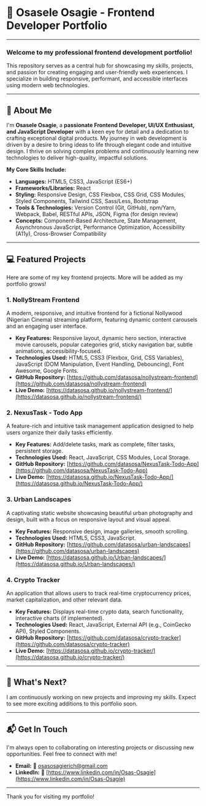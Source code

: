 # 🚀 Osasele Osagie - Frontend Developer Portfolio

---

### Welcome to my professional frontend development portfolio!

This repository serves as a central hub for showcasing my skills, projects, and passion for creating engaging and user-friendly web experiences. I specialize in building responsive, performant, and accessible interfaces using modern web technologies.

---

## 🌟 About Me

I'm **Osasele Osagie**, a **passionate Frontend Developer, UI/UX Enthusiast, and JavaScript Developer** with a keen eye for detail and a dedication to crafting exceptional digital products. My journey in web development is driven by a desire to bring ideas to life through elegant code and intuitive design. I thrive on solving complex problems and continuously learning new technologies to deliver high-quality, impactful solutions.

**My Core Skills Include:**

* **Languages:** HTML5, CSS3, JavaScript (ES6+)
* **Frameworks/Libraries:** React
* **Styling:** Responsive Design, CSS Flexbox, CSS Grid, CSS Modules, Styled Components, Tailwind CSS, Sass/Less, Bootstrap
* **Tools & Technologies:** Version Control (Git, GitHub), npm/Yarn, Webpack, Babel, RESTful APIs, JSON, Figma (for design review)
* **Concepts:** Component-Based Architecture, State Management, Asynchronous JavaScript, Performance Optimization, Accessibility (A11y), Cross-Browser Compatibility

---

## 💻 Featured Projects

Here are some of my key frontend projects. More will be added as my portfolio grows!

### 1. NollyStream Frontend

A modern, responsive, and intuitive frontend for a fictional Nollywood (Nigerian Cinema) streaming platform, featuring dynamic content carousels and an engaging user interface.

* **Key Features:** Responsive layout, dynamic hero section, interactive movie carousels, popular categories grid, sticky navigation bar, subtle animations, accessibility-focused.
* **Technologies Used:** HTML5, CSS3 (Flexbox, Grid, CSS Variables), JavaScript (DOM Manipulation, Event Handling, Debouncing), Font Awesome, Google Fonts.
* **GitHub Repository:** [https://github.com/datasosa/nollystream-frontend](https://github.com/datasosa/nollystream-frontend)
* **Live Demo:** [https://datasosa.github.io/nollystream-frontend/](https://datasosa.github.io/nollystream-frontend/)

### 2. NexusTask - Todo App

A feature-rich and intuitive task management application designed to help users organize their daily tasks efficiently.

* **Key Features:** Add/delete tasks, mark as complete, filter tasks, persistent storage.
* **Technologies Used:** React, JavaScript, CSS Modules, Local Storage.
* **GitHub Repository:** [https://github.com/datasosa/NexusTask-Todo-App](https://github.com/datasosa/NexusTask-Todo-App)
* **Live Demo:** [https://datasosa.github.io/NexusTask-Todo-App/](https://datasosa.github.io/NexusTask-Todo-App/)

### 3. Urban Landscapes

A captivating static website showcasing beautiful urban photography and design, built with a focus on responsive layout and visual appeal.

* **Key Features:** Responsive design, image galleries, smooth scrolling.
* **Technologies Used:** HTML5, CSS3, JavaScript.
* **GitHub Repository:** [https://github.com/datasosa/urban-landscapes](https://github.com/datasosa/urban-landscapes)
* **Live Demo:** [https://datasosa.github.io/Urban-landscapes/](https://datasosa.github.io/Urban-landscapes/)

### 4. Crypto Tracker

An application that allows users to track real-time cryptocurrency prices, market capitalization, and other relevant data.

* **Key Features:** Displays real-time crypto data, search functionality, interactive charts (if implemented).
* **Technologies Used:** React, JavaScript, External API (e.g., CoinGecko API), Styled Components.
* **GitHub Repository:** [https://github.com/datasosa/crypto-tracker](https://github.com/datasosa/crypto-tracker)
* **Live Demo:** [https://datasosa.github.io/crypto-tracker/](https://datasosa.github.io/crypto-tracker/)

---

## 🌱 What's Next?

I am continuously working on new projects and improving my skills. Expect to see more exciting additions to this portfolio soon.

---

## 📬 Get In Touch

I'm always open to collaborating on interesting projects or discussing new opportunities. Feel free to connect with me!

* **Email:** 📧 [osasosagierich@gmail.com](mailto:osasosagierich@gmail.com)
* **LinkedIn:** 🔗 [https://www.linkedin.com/in/Osas-Osagie](https://www.linkedin.com/in/Osas-Osagie)

---

Thank you for visiting my portfolio!
